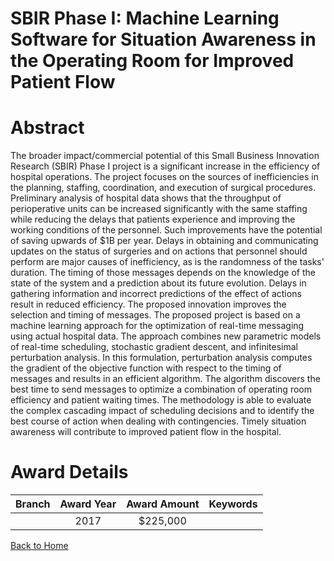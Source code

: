 
SBIR Phase I: Machine Learning Software for Situation Awareness in the Operating Room for Improved Patient Flow
===============================================================================================================

# Abstract


The broader impact/commercial potential of this Small Business Innovation Research (SBIR) Phase I project is a significant increase in the efficiency of hospital operations. The project focuses on the sources of inefficiencies in the planning, staffing, coordination, and execution of surgical procedures. Preliminary analysis of hospital data shows that the throughput of perioperative units can be increased significantly with the same staffing while reducing the delays that patients experience and improving the working conditions of the personnel. Such improvements have the potential of saving upwards of $1B per year. Delays in obtaining and communicating updates on the status of surgeries and on actions that personnel should perform are major causes of inefficiency, as is the randomness of the tasks' duration. The timing of those messages depends on the knowledge of the state of the system and a prediction about its future evolution. Delays in gathering information and incorrect predictions of the effect of actions result in reduced efficiency. The proposed innovation improves the selection and timing of messages. The proposed project is based on a machine learning approach for the optimization of real-time messaging using actual hospital data. The approach combines new parametric models of real-time scheduling, stochastic gradient descent, and infinitesimal perturbation analysis. In this formulation, perturbation analysis computes the gradient of the objective function with respect to the timing of messages and results in an efficient algorithm. The algorithm discovers the best time to send messages to optimize a combination of operating room efficiency and patient waiting times. The methodology is able to evaluate the complex cascading impact of scheduling decisions and to identify the best course of action when dealing with contingencies. Timely situation awareness will contribute to improved patient flow in the hospital.  

# Award Details

|Branch|Award Year|Award Amount|Keywords|
| :---: | :---: | :---: | :---: |
||2017|$225,000||
  
  


[Back to Home](https://github.com/chrischow/dod_sbir_awards/JT/#300)
